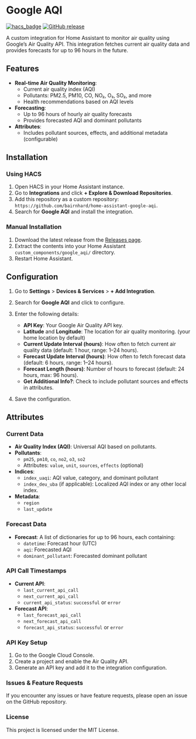 # Google AQI

[![hacs_badge](https://img.shields.io/badge/HACS-Custom-41BDF5.svg?style=for-the-badge)](https://hacs.xyz/docs/setup/custom_repositories)
[![GitHub release](https://img.shields.io/github/v/release/bairnhard/home-assistant-google-aqi?style=for-the-badge)](https://github.com/bairnhard/home-assistant-google-aqi/releases)

A custom integration for Home Assistant to monitor air quality using Google’s Air Quality API. This integration fetches current air quality data and provides forecasts for up to 96 hours in the future.

## Features
- **Real-time Air Quality Monitoring**:
  - Current air quality index (AQI)
  - Pollutants: PM2.5, PM10, CO, NO₂, O₃, SO₂, and more
  - Health recommendations based on AQI levels
- **Forecasting**:
  - Up to 96 hours of hourly air quality forecasts
  - Provides forecasted AQI and dominant pollutants
- **Attributes**:
  - Includes pollutant sources, effects, and additional metadata (configurable)

## Installation

### Using HACS
1. Open HACS in your Home Assistant instance.
2. Go to **Integrations** and click **+ Explore & Download Repositories**.
3. Add this repository as a custom repository: `https://github.com/bairnhard/home-assistant-google-aqi`.
4. Search for **Google AQI** and install the integration.

### Manual Installation
1. Download the latest release from the [Releases page](https://github.com/bairnhard/home-assistant-google-aqi/releases).
2. Extract the contents into your Home Assistant `custom_components/google_aqi/` directory.
3. Restart Home Assistant.

## Configuration

1. Go to **Settings** > **Devices & Services** > **+ Add Integration**.
2. Search for **Google AQI** and click to configure.
3. Enter the following details:
   - **API Key**: Your Google Air Quality API key.
   - **Latitude** and **Longitude**: The location for air quality monitoring. (your home location by default)
   - **Current Update Interval (hours)**: How often to fetch current air quality data (default: 1 hour, range: 1–24 hours).
   - **Forecast Update Interval (hours)**: How often to fetch forecast data (default: 6 hours, range: 1–24 hours).
   - **Forecast Length (hours)**: Number of hours to forecast (default: 24 hours, max: 96 hours).
   - **Get Additional Info?**: Check to include pollutant sources and effects in attributes.

4. Save the configuration.

## Attributes

### Current Data
- **Air Quality Index (AQI)**: Universal AQI based on pollutants.
- **Pollutants**:
  - `pm25`, `pm10`, `co`, `no2`, `o3`, `so2`
  - Attributes: `value`, `unit`, `sources`, `effects` (optional)
- **Indices**:
  - `index_uaqi`: AQI value, category, and dominant pollutant
  - `index_deu_uba` (if applicable): Localized AQI index or any other local index.
- **Metadata**:
  - `region`
  - `last_update`

### Forecast Data
- **Forecast**: A list of dictionaries for up to 96 hours, each containing:
  - `datetime`: Forecast hour (UTC)
  - `aqi`: Forecasted AQI
  - `dominant_pollutant`: Forecasted dominant pollutant

### API Call Timestamps
- **Current API**:
  - `last_current_api_call`
  - `next_current_api_call`
  - `current_api_status`: `successful` or `error`
- **Forecast API**:
  - `last_forecast_api_call`
  - `next_forecast_api_call`
  - `forecast_api_status`: `successful` or `error`

### API Key Setup
1. Go to the Google Cloud Console.
2. Create a project and enable the Air Quality API.
3. Generate an API key and add it to the integration configuration.

### Issues & Feature Requests
If you encounter any issues or have feature requests, please open an issue on the GitHub repository.

### License
This project is licensed under the MIT License.

